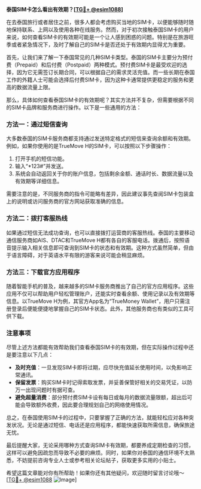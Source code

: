 **泰国SIM卡怎么看出有效期？[[TG💪+ @esim1088](https://t.me/s/esim1088)]**

在去泰国旅行或者居住之前，很多人都会考虑购买当地的SIM卡，以便能够随时随地保持联系、上网以及使用各种在线服务。然而，对于初次接触泰国SIM卡的用户来说，如何查看SIM卡的有效期可能是一个让人感到困惑的问题。特别是在旅游旺季或者紧急情况下，及时了解自己的SIM卡是否还处于有效期内显得尤为重要。

首先，让我们来了解一下泰国常见的几种SIM卡类型。泰国的SIM卡主要分为预付费（Prepaid）和后付费（Postpaid）两种模式。预付费SIM卡是最受欢迎的选择，因为它无需签订长期合同，可以根据自己的需求灵活充值。而一些长期在泰国工作的外籍人士可能会选择后付费SIM卡，因为这种卡通常提供更稳定的服务和更高的数据流量上限。

那么，具体如何查看泰国SIM卡的有效期呢？其实方法并不复杂，但需要根据不同的SIM卡品牌和服务商进行操作。以下是一些通用的方法：

### 方法一：通过短信查询

大多数泰国的SIM卡服务商都支持通过发送特定格式的短信来查询余额和有效期。例如，如果你使用的是TrueMove H的SIM卡，可以按照以下步骤操作：

1. 打开手机的短信功能。
2. 输入“*123#”并发送。
3. 系统会自动返回关于你的账户信息，包括剩余金额、通话时长、数据流量以及有效期等详细信息。

需要注意的是，不同服务商的指令可能略有差异，因此建议事先查阅SIM卡包装盒上的说明或访问服务商的官方网站获取准确的信息。

### 方法二：拨打客服热线

如果通过短信无法成功查询，也可以直接拨打运营商的客服热线。泰国的主要移动通信服务商如AIS、DTAC和TrueMove H都有各自的客服电话。拨通后，按照语音提示输入相关信息即可查询到SIM卡的状态和有效期。这种方式虽然简单，但由于语言障碍，对于英语水平有限的游客来说可能会稍显麻烦。

### 方法三：下载官方应用程序

随着智能手机的普及，越来越多的SIM卡服务商推出了自己的官方应用程序。这些应用不仅可以帮助用户轻松管理账户，还能实时查看余额、使用记录以及有效期等信息。以TrueMove H为例，其官方App名为“TrueMoney Wallet”，用户只需注册登录后便能便捷地掌握自己的SIM卡状态。此外，其他服务商也有类似的工具可供下载。

### 注意事项

尽管上述方法都能有效帮助我们查看泰国SIM卡的有效期，但在实际操作过程中还是要注意以下几点：

- **及时充值**：一旦发现SIM卡即将过期，应尽快充值延长使用时间，以免影响正常通讯。
- **保留发票**：购买SIM卡时记得索取发票，并妥善保管好相关的交易凭证，以防万一出现问题时有据可查。
- **避免超量消费**：部分预付费SIM卡设有每日或每月的数据流量限额，超出后可能会导致额外收费，因此要合理规划自己的网络使用情况。

总之，在泰国使用SIM卡的过程中，只要掌握了正确的方法，就能轻松应对各种突发状况。无论是通过短信、电话还是应用程序，都能快速获取所需信息，确保旅途无忧。

最后提醒大家，无论采用哪种方式查询SIM卡有效期，都要养成定期检查的习惯，这样可以避免因疏忽而导致不必要的麻烦。同时，如果你对泰国的通信环境不太熟悉，不妨提前咨询专业人士或参考相关论坛帖子，获取更多实用的小贴士。

希望这篇文章能对你有所帮助！如果你还有其他疑问，欢迎随时留言讨论哦～ [[TG💪+ @esim1088](https://t.me/s/esim1088) ![Image](https://i.postimg.cc/4NQfJmqS/Snipaste-2025-05-13-00-14-12.png)]